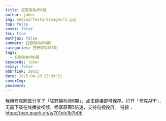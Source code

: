 ```yaml
---
title: 狂野架构师6期
author: joker
img: medias/featureimages/3.jpg
top: false
cover: false
toc: true
mathjax: false
summary: 狂野架构师6期
categories: 狂野架构师6期
tags:
  - 狂野架构师6期
keywords: joker
essay: false
abbrlink: 28623
date: 2025-04-20 23:39:31
coverImg:
password:
---
```


我用夸克网盘分享了「狂野架构师6期」，点击链接即可保存。打开「夸克APP」，无需下载在线播放视频，畅享原画5倍速，支持电视投屏。
链接：https://pan.quark.cn/s/701efe1b7b0b

